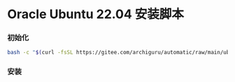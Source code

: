# Oracle Ubuntu 22.04 安装脚本

### 初始化

```bash
bash -c "$(curl -fsSL https://gitee.com/archiguru/automatic/raw/main/ubuntu/oracle/oracle_init.sh)"
```

### 安装

